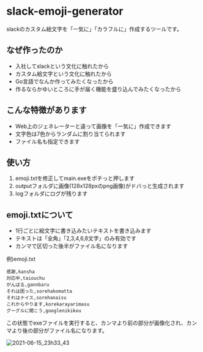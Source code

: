 # slack-emoji-generator
slackのカスタム絵文字を「一気に」「カラフルに」作成するツールです。

## なぜ作ったのか
* 入社してslackという文化に触れたから
* カスタム絵文字という文化に触れたから
* Go言語でなんか作ってみたくなったから
* 作るならかゆいところに手が届く機能を盛り込んでみたくなったから

## こんな特徴があります
* Web上のジェネレーターと違って画像を「一気に」作成できます
* 文字色は7色からランダムに割り当てられます
* ファイル名も指定できます

## 使い方
1. emoji.txtを修正してmain.exeをポチっと押します
2. outputフォルダに画像(128x128pxのpng画像)がドバっと生成されます
3. logフォルダにログが残ります

## emoji.txtについて
* 1行ごとに絵文字に書き込みたいテキストを書き込みます
* テキストは「全角」「2,3,4,6,8文字」のみ有効です
* カンマで区切った後半がファイル名になります

例)emoji.txt
```
感謝,kansha
対応中,taiouchu
がんばる,gannbaru
それは困った,sorehakomatta
それはナイス,sorehanaisu
これからやります,korekarayarimasu
グーグルに聞こう,googlenikikou
```
この状態でexeファイルを実行すると、カンマより前の部分が画像化され、カンマより後の部分がファイル名になります。

![2021-06-15_23h33_43](https://user-images.githubusercontent.com/66895823/122071952-233fc300-ce32-11eb-97f5-ba138f9c8187.png)
